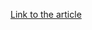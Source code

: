 [Link to the article](https://resources.infosecinstitute.com/animal-farm-apt-and-the-shadow-of-france-intelligence/)
